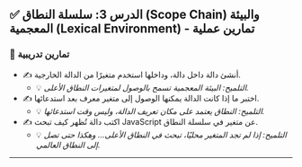 ## ✅ الدرس 3: سلسلة النطاق (Scope Chain) والبيئة المعجمية (Lexical Environment) - تمارين عملية

### 🧪 تمارين تدريبية

* ✍️ أنشئ دالة داخل دالة، وداخلها استخدم متغيرًا من الدالة الخارجية.
    * 💡 *التلميح: البيئة المعجمية تسمح بالوصول لمتغيرات النطاق الأعلى.*
* ✍️ اختبر ما إذا كانت الدالة يمكنها الوصول إلى متغير معرف بعد استدعائها.
    * 💡 *التلميح: النطاق يعتمد على مكان تعريف الدالة، وليس وقت استدعائها.*
* ✍️ اكتب دالة تُظهر كيف تبحث JavaScript عن متغير في سلسلة النطاق.
    * 💡 *التلميح: إذا لم تجد المتغير محليًا، تبحث في النطاق الأعلى… وهكذا حتى تصل إلى النطاق العالمي.*

***

